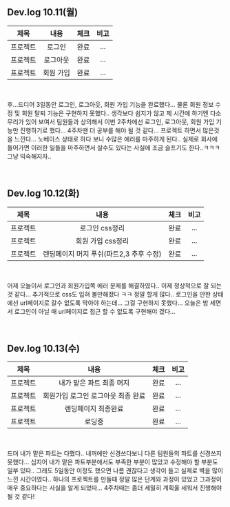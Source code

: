 ## Dev.log 10.11(월)

  |제목|내용|체크|비고|
|:------:|:------:|:------:|:------:|
|프로젝트|로그인|완료|...|
|프로젝트|로그아웃|완료|...|
|프로젝트|회원 가입|완료|...|


<br />

후...드디어 3일동안 로그인, 로그아웃, 회원 가입 기능을 완료했다... 물론 회원 정보 수정 및 회원 탈퇴 기능은 구현하지 못했다.. 생각보다 쉽지가 않고 제 시간에 하기엔 다소 무리가 있어 보여서 팀원들과 상의해서 이번 2주차에선 로그인, 로그아웃, 회원 가입 기능만 진행하기로 했다... 4주차땐 더 공부를 해야 될 것 같다... 프로젝트 하면서 많은것을 느낀다... 노베이스 상태로 하다 보니 수많은 에러를 마주하게 된다.. 실제로 회사에 들어가면 이러한 일들을 마주하면서 살수도 있다는 사실에 조금 슬프기도 한다..ㅋㅋㅋ 그냥 익숙해지자..

<br />

## Dev.log 10.12(화)

  |제목|내용|체크|비고|
|:------:|:------:|:------:|:------:|
|프로젝트|로그인 css정리|완료|...|
|프로젝트|회원 가입 css정리|완료|...|
|프로젝트|렌딩페이지 머지 푸쉬(파트2,3 추후 수정)|완료|...|

<br />

어제 오늘이서 로그인과 회원가입쪽 에러 문제를 해결하였다.. 이제 정상적으로 잘 되는 것 같다... 추가적으로 css도 입혀 볼만해졌다 ㅋㅋ 정말 할게 많다.. 로그인을 안한 상태에선 url페이지로 갈수 없도록 막아야 하는데... 그걸 구현하지 못했다... 오늘은 밤 세면서 로그인이 아닐 때 url페이지로 접근 할 수 없도록 구현해야 겠다...


<br />

## Dev.log 10.13(수)

  |제목|내용|체크|비고|
|:------:|:------:|:------:|:------:|
|프로젝트|내가 맡은 파트 최종 머지|완료|...|
|프로젝트|회원가입 로그인 로그아웃 최종 완료|완료|...|
|프로젝트|렌딩페이지 최종완료|완료|...|
|프로젝트|로딩중|완료|...|

<br />

드뎌 내가 맡은 파트는 다했다.. 내꺼에만 신경쓰다보니 다른 팀원들의 파트를 신경쓰지 못했다... 심지어 내가 맡은 파트부분에서도 부족한 부분이 많았고 수정해야 할 부분도 일부 있따.. 그래도 5일동안 이정도 했으면 나름 괜찮다고 생각이 들고 실제로 벽을 많이 느낀 시간이였다.. 하나의 프로젝트를 만들때 정말 많은 단계와 과정이 있었고 그과정이 매우 중요하다는 사실을 알게 되었따... 4주차때는 좀더 세밀히 계획울 세워서 진행해야 될 것 같다!


<br />